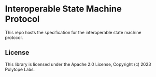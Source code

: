 # Interoperable State Machine Protocol 

This repo hosts the specification for the interoperable state machine protocol. 



## License

This library is licensed under the Apache 2.0 License, Copyright (c) 2023 Polytope Labs.
